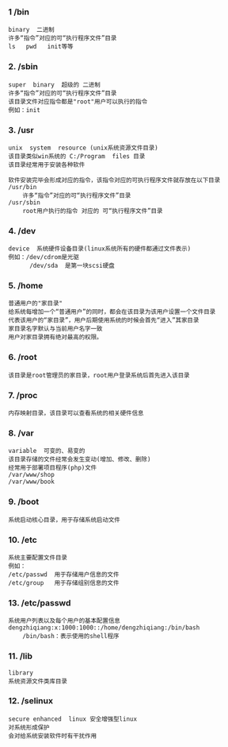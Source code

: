 ### 1   /bin      
    binary  二进制
    许多“指令”对应的可“执行程序文件”目录
    ls   pwd   init等等


### 2.  /sbin
    super  binary  超级的 二进制
    许多“指令”对应的可“执行程序文件”目录
    该目录文件对应指令都是"root"用户可以执行的指令
    例如：init

### 3.  /usr    
    unix  system  resource (unix系统资源文件目录)
    该目录类似win系统的 C:/Program  files 目录
    该目录经常用于安装各种软件

    软件安装完毕会形成对应的指令，该指令对应的可执行程序文件就存放在以下目录
    /usr/bin
        许多“指令”对应的可“执行程序文件”目录
    /usr/sbin
        root用户执行的指令 对应的 可“执行程序文件”目录

### 4.  /dev
    device  系统硬件设备目录(linux系统所有的硬件都通过文件表示)
    例如：/dev/cdrom是光驱
          /dev/sda  是第一块scsi硬盘
    
### 5.  /home
    普通用户的"家目录"
    给系统每增加一个“普通用户”的同时，都会在该目录为该用户设置一个文件目录
    代表该用户的“家目录”，用户后期使用系统的时候会首先“进入”其家目录
    家目录名字默认与当前用户名字一致
    用户对家目录拥有绝对最高的权限。


### 6.  /root
    该目录是root管理员的家目录，root用户登录系统后首先进入该目录

### 7.  /proc
    内存映射目录，该目录可以查看系统的相关硬件信息

### 8.  /var
    variable  可变的、易变的
    该目录存储的文件经常会发生变动(增加、修改、删除)
    经常用于部署项目程序(php)文件
    /var/www/shop
    /var/www/book

### 9.  /boot
    系统启动核心目录，用于存储系统启动文件

### 10. /etc
    系统主要配置文件目录
    例如：
    /etc/passwd  用于存储用户信息的文件
    /etc/group   用于存储组别信息的文件
    
### 13. /etc/passwd
    系统用户列表以及每个用户的基本配置信息
    dengzhiqiang:x:1000:1000::/home/dengzhiqiang:/bin/bash
        /bin/bash：表示使用的shell程序



### 11. /lib
    library 
    系统资源文件类库目录

### 12. /selinux
    secure enhanced  linux 安全增强型linux
    对系统形成保护
    会对给系统安装软件时有干扰作用


